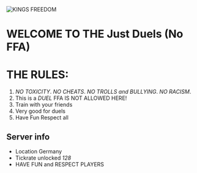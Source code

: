 ![KINGS FREEDOM](https://i.postimg.cc/Y068YNc8/Chat-GPT-Image-13-9-2025-15-44-17.png)
# WELCOME TO THE **Just Duels (No FFA)**
# **THE RULES:**
1. *NO TOXICITY*.
   *NO CHEATS*.
   *NO TROLLS and BULLYING*.
   *NO RACISM*.
2. This is a *DUEL* FFA IS NOT ALLOWED HERE!
3. Train with your friends
4. Very good for duels
5. Have Fun Respect all
## Server info
- Location Germany
- Tickrate unlocked *128*
- HAVE FUN and RESPECT PLAYERS


